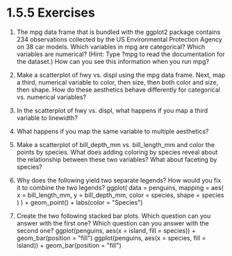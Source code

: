 # 1.5.5 Exercises

1. The mpg data frame that is bundled with the ggplot2 package contains 234 observations collected by the US Environmental Protection Agency on 38 car models. Which variables in mpg are categorical? Which variables are numerical? (Hint: Type ?mpg to read the documentation for the dataset.) How can you see this information when you run mpg?

2. Make a scatterplot of hwy vs. displ using the mpg data frame. Next, map a third, numerical variable to color, then size, then both color and size, then shape. How do these aesthetics behave differently for categorical vs. numerical variables?

3. In the scatterplot of hwy vs. displ, what happens if you map a third variable to linewidth?

4. What happens if you map the same variable to multiple aesthetics?

5. Make a scatterplot of bill_depth_mm vs. bill_length_mm and color the points by species. What does adding coloring by species reveal about the relationship between these two variables? What about faceting by species?

6. Why does the following yield two separate legends? How would you fix it to combine the two legends?
  ggplot(
    data = penguins,
    mapping = aes(
      x = bill_length_mm, y = bill_depth_mm, 
      color = species, shape = species
    )
  ) +
    geom_point() +
    labs(color = "Species")

7. Create the two following stacked bar plots. Which question can you answer with the first one? Which question can you answer with the second one?
  ggplot(penguins, aes(x = island, fill = species)) +
    geom_bar(position = "fill")
  ggplot(penguins, aes(x = species, fill = island)) +
    geom_bar(position = "fill")
